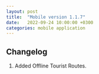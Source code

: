 ```yaml
---
layout: post
title:  "Mobile version 1.1.7"
date:   2022-09-24 10:00:00 +0300
categories: mobile application
---
```


Changelog
---
1. Added Offline Tourist Routes.
